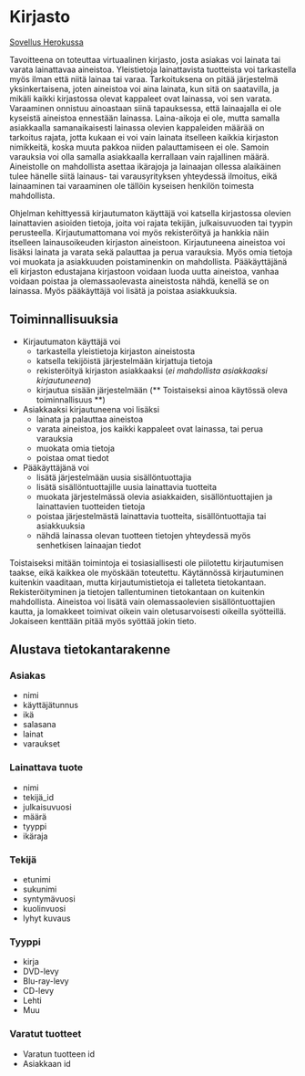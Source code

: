 # Kirjasto

[Sovellus Herokussa](http://tsoha-kirjasto.herokuapp.com/)

Tavoitteena on toteuttaa virtuaalinen kirjasto, josta asiakas voi lainata tai varata lainattavaa aineistoa. Yleistietoja lainattavista tuotteista voi tarkastella myös ilman että niitä lainaa tai varaa. Tarkoituksena on pitää järjestelmä yksinkertaisena, joten aineistoa voi aina lainata, kun sitä on saatavilla, ja mikäli kaikki kirjastossa olevat kappaleet ovat lainassa, voi sen varata. Varaaminen onnistuu ainoastaan siinä tapauksessa, että lainaajalla ei ole kyseistä aineistoa ennestään lainassa. Laina-aikoja ei ole, mutta samalla asiakkaalla samanaikaisesti lainassa olevien kappaleiden määrää on tarkoitus rajata, jotta kukaan ei voi vain lainata itselleen kaikkia kirjaston nimikkeitä, koska muuta pakkoa niiden palauttamiseen ei ole. Samoin varauksia voi olla samalla asiakkaalla kerrallaan vain rajallinen määrä. Aineistolle on mahdollista asettaa ikärajoja ja lainaajan ollessa alaikäinen tulee hänelle siitä lainaus- tai varausyrityksen yhteydessä ilmoitus, eikä lainaaminen tai varaaminen ole tällöin kyseisen henkilön toimesta mahdollista.

Ohjelman kehittyessä kirjautumaton käyttäjä voi katsella kirjastossa olevien lainattavien asioiden tietoja, joita voi rajata tekijän, julkaisuvuoden tai tyypin perusteella. Kirjautumattomana voi myös rekisteröityä ja hankkia näin itselleen lainausoikeuden kirjaston aineistoon. Kirjautuneena aineistoa voi lisäksi lainata ja varata sekä palauttaa ja perua varauksia. Myös omia tietoja voi muokata ja asiakkuuden poistaminenkin on mahdollista. Pääkäyttäjänä eli kirjaston edustajana kirjastoon voidaan luoda uutta aineistoa, vanhaa voidaan poistaa ja olemassaolevasta aineistosta nähdä, kenellä se on lainassa. Myös pääkäyttäjä voi lisätä ja poistaa asiakkuuksia.

## Toiminnallisuuksia

* Kirjautumaton käyttäjä voi
    * tarkastella yleistietoja kirjaston aineistosta
    * katsella tekijöistä järjestelmään kirjattuja tietoja
    * rekisteröityä kirjaston asiakkaaksi (*ei mahdollista asiakkaaksi kirjautuneena*)
    * kirjautua sisään järjestelmään (** Toistaiseksi ainoa käytössä oleva toiminnallisuus **)
* Asiakkaaksi kirjautuneena voi lisäksi
    * lainata ja palauttaa aineistoa
    * varata aineistoa, jos kaikki kappaleet ovat lainassa, tai perua varauksia
    * muokata omia tietoja
    * poistaa omat tiedot
* Pääkäyttäjänä voi 
    * lisätä järjestelmään uusia sisällöntuottajia
    * lisätä sisällöntuottajille uusia lainattavia tuotteita
    * muokata järjestelmässä olevia asiakkaiden, sisällöntuottajien ja lainattavien tuotteiden tietoja
    * poistaa järjestelmästä lainattavia tuotteita, sisällöntuottajia tai asiakkuuksia
    * nähdä lainassa olevan tuotteen tietojen yhteydessä myös senhetkisen lainaajan tiedot

Toistaiseksi mitään toimintoja ei tosiasiallisesti ole piilotettu kirjautumisen taakse, eikä kaikkea ole myöskään toteutettu. Käytännössä kirjautuminen kuitenkin vaaditaan, mutta kirjautumistietoja ei talleteta tietokantaan. Rekisteröityminen ja tietojen tallentuminen tietokantaan on kuitenkin mahdollista. Aineistoa voi lisätä vain olemassaolevien sisällöntuottajien kautta, ja lomakkeet toimivat oikein vain oletusarvoisesti oikeilla syötteillä. Jokaiseen kenttään pitää myös syöttää jokin tieto.

## Alustava tietokantarakenne

### Asiakas
* nimi
* käyttäjätunnus
* ikä
* salasana
* lainat
* varaukset

### Lainattava tuote
* nimi
* tekijä_id
* julkaisuvuosi
* määrä
* tyyppi
* ikäraja

### Tekijä
* etunimi
* sukunimi
* syntymävuosi
* kuolinvuosi
* lyhyt kuvaus

### Tyyppi
* kirja
* DVD-levy
* Blu-ray-levy
* CD-levy
* Lehti
* Muu

### Varatut tuotteet
* Varatun tuotteen id
* Asiakkaan id

